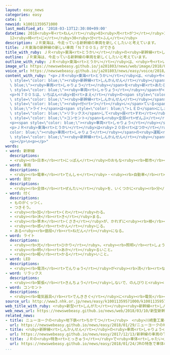 ```yaml
---
layout: easy_news
categories: easy
cate: 1
newsid: k10011359571000
last_modified_at: '2018-03-13T12:30:00+09:00'
datetime: 2018<ruby>年<rt>ねん</rt></ruby>03<ruby>月<rt>がつ</rt></ruby>13<ruby>日<rt>にち</rt></ruby>
  12<ruby>時<rt>じ</rt></ruby>30<ruby>分<rt>ふん</rt></ruby>
description: ＪＲ東海は、今走っている新幹線の車両を新しくしたいと考えています。
title: ＪＲ東海の新幹線の新しい車両「Ｎ７００Ｓ」ができる
title_with_ruby: ＪＲ<ruby>東海<rt>とうかい</rt></ruby>の<ruby>新幹線<rt>しんかんせん</rt></ruby>の<ruby>新<rt>あたら</rt></ruby>しい<ruby>車両<rt>しゃりょう</rt></ruby>「Ｎ７００Ｓ」ができる
outline: ＪＲ東海は、今走っている新幹線の車両を新しくしたいと考えています。
outline_with_ruby: ＪＲ<ruby>東海<rt>とうかい</rt></ruby>は、<ruby>今<rt>いま</rt></ruby><ruby>走<rt>はし</rt></ruby>っている<ruby>新幹線<rt>しんかんせん</rt></ruby>の<ruby>車両<rt>しゃりょう</rt></ruby>を<ruby>新<rt>あたら</rt></ruby>しくしたいと<ruby>考<rt>かんが</rt></ruby>えています。
image_url: https://newswebeasy.github.io/ja201803/news/web/image/2018/03/10/K10011359571_1803101937_1803101940_01_03.jpg
voice_url: https://newswebeasy.github.io/ja201803/news/easy/voice/2018/03/13/k10011359571000.mp3
content_with_ruby: "<p>ＪＲ<ruby>東海<rt>とうかい</rt></ruby>は、<ruby>今<rt>いま</rt></ruby><ruby>走<rt>はし</rt></ruby>っている<span\
  \ style=\"color: blue;\"><ruby>新幹線<rt>しんかんせん</rt></ruby></span>の<span style=\"color:\
  \ blue;\"><ruby>車両<rt>しゃりょう</rt></ruby></span>を<ruby>新<rt>あたら</rt></ruby>しくしたいと<ruby>考<rt>かんが</rt></ruby>えています。２０２０<ruby>年<rt>ねん</rt></ruby>ごろから<ruby>使<rt>つか</rt></ruby>う<ruby>予定<rt>よてい</rt></ruby>の「Ｎ７００Ｓ」という<ruby>新<rt>あたら</rt></ruby>しい<span\
  \ style=\"color: blue;\"><ruby>車両<rt>しゃりょう</rt></ruby></span>が<ruby>静岡県<rt>しずおかけん</rt></ruby>にある<ruby>工場<rt>こうじょう</rt></ruby>でできました。</p>\n\
  <p>Ｎ７００Ｓは、いちばん<ruby>前<rt>まえ</rt></ruby>の<span style=\"color: blue;\"><ruby>部分<rt>ぶぶん</rt></ruby></span>の<ruby>形<rt>かたち</rt></ruby>を<ruby>今<rt>いま</rt></ruby>の<span\
  \ style=\"color: blue;\"><ruby>新幹線<rt>しんかんせん</rt></ruby></span>と<ruby>少<rt>すこ</rt></ruby>し<ruby>変<rt>か</rt></ruby>えて、<ruby>速<rt>はや</rt></ruby>く<ruby>進<rt>すす</rt></ruby>みやすくしました。<ruby>前<rt>まえ</rt></ruby>に<span\
  \ style=\"color: blue;\"><ruby>付<rt>つ</rt></ruby>い</span>ている<span style=\"color:\
  \ blue;\">ライト</span>は<span style=\"color: blue;\">ＬＥＤ</span>にしました。いすは<ruby>今<rt>いま</rt></ruby>より<span\
  \ style=\"color: blue;\">リラックス</span>して<ruby>座<rt>すわ</rt></ruby>ることができるようにしました。<span\
  \ style=\"color: blue;\">コンセント</span>も<ruby>全部<rt>ぜんぶ</rt></ruby>の<ruby>席<rt>せき</rt></ruby>にあります。</p>\n\
  <p><span style=\"color: blue;\"><ruby>車両<rt>しゃりょう</rt></ruby></span>を<ruby>軽<rt>かる</rt></ruby>くしたため、<ruby>走<rt>はし</rt></ruby>るときに<ruby>使<rt>つか</rt></ruby>う<ruby>電気<rt>でんき</rt></ruby>は<ruby>今<rt>いま</rt></ruby>より７％ぐらい<ruby>少<rt>すく</rt></ruby>なくなります。</p>\n\
  <p>ＪＲ<ruby>東海<rt>とうかい</rt></ruby>は<ruby>２０日<rt>はつか</rt></ruby>からこの<span style=\"\
  color: blue;\"><ruby>車両<rt>しゃりょう</rt></ruby></span>の<ruby>運転<rt>うんてん</rt></ruby>のテストをします。ＪＲ<ruby>東海<rt>とうかい</rt></ruby>は「<ruby>安全<rt>あんぜん</rt></ruby>なだけではなくて、<ruby>気持<rt>きも</rt></ruby>ちよく<ruby>乗<rt>の</rt></ruby>ることができるすばらしい<span\
  \ style=\"color: blue;\"><ruby>新幹線<rt>しんかんせん</rt></ruby></span>です」と<ruby>話<rt>はな</rt></ruby>していました。</p>\n\
  <p></p>\n<p></p>"
words:
- word: 新幹線
  descriptions:
  - <ruby><rb>日本</rb><rt>にっぽん</rt></ruby>のおもな<ruby><rb>都市</rb><rt>とし</rt></ruby>を<ruby><rb>結</rb><rt>むす</rt></ruby>んで、<ruby><rb>速</rb><rt>はや</rt></ruby>く<ruby><rb>人</rb><rt>ひと</rt></ruby>を<ruby><rb>運</rb><rt>はこ</rt></ruby>ぶための<ruby><rb>高速鉄道</rb><rt>こうそくてつどう</rt></ruby>。<ruby><rb>東海道新幹線</rb><rt>とうかいどうしんかんせん</rt></ruby>、<ruby><rb>山陽新幹線</rb><rt>さんようしんかんせん</rt></ruby>、<ruby><rb>上越新幹線</rb><rt>じょうえつしんかんせん</rt></ruby>、<ruby><rb>長野新幹線</rb><rt>ながのしんかんせん</rt></ruby>、<ruby><rb>東北新幹線</rb><rt>とうほくしんかんせん</rt></ruby>、<ruby><rb>山形新幹線</rb><rt>やまがたしんかんせん</rt></ruby>、<ruby><rb>秋田新幹線</rb><rt>あきたしんかんせん</rt></ruby>、<ruby><rb>九州新幹線</rb><rt>きゅうしゅうしんかんせん</rt></ruby>がある。
- word: 車両
  descriptions:
  - <ruby><rb>電車</rb><rt>でんしゃ</rt></ruby>・<ruby><rb>自動車</rb><rt>じどうしゃ</rt></ruby>などのこと。また、その<ruby><rb>一台</rb><rt>いちだい</rt></ruby><ruby><rb>一台</rb><rt>いちだい</rt></ruby>。
- word: 部分
  descriptions:
  - <ruby><rb>全体</rb><rt>ぜんたい</rt></ruby>を、いくつかに<ruby><rb>分</rb><rt>わ</rt></ruby>けたものの<ruby><rb>一</rb><rt>ひと</rt></ruby>つ。
- word: 付く
  descriptions:
  - ものがくっつく。
  - つきそう。
  - <ruby><rb>加</rb><rt>くわ</rt></ruby>わる。
  - <ruby><rb>決</rb><rt>き</rt></ruby>まる。
  - <ruby><rb>草木</rb><rt>くさき</rt></ruby>が、かれずに<ruby><rb>根</rb><rt>ね</rt></ruby>をおろす。
  - <ruby><rb>感</rb><rt>かん</rt></ruby>じる。
  - ある<ruby><rb>値段</rb><rt>ねだん</rt></ruby>になる。
- word: ライト
  descriptions:
  - <ruby><rb>光</rb><rt>ひかり</rt></ruby>。<ruby><rb>照明</rb><rt>しょうめい</rt></ruby>。
  - <ruby><rb>明</rb><rt>あか</rt></ruby>るいこと。
  - <ruby><rb>軽</rb><rt>かる</rt></ruby>いこと。
- word: LED
  descriptions:
  - <ruby><rb>電流</rb><rt>でんりゅう</rt></ruby>が<ruby><rb>流</rb><rt>なが</rt></ruby>れると、<ruby><rb>熱</rb><rt>ねつ</rt></ruby>を<ruby><rb>出</rb><rt>だ</rt></ruby>さずに<ruby><rb>光</rb><rt>ひかり</rt></ruby>を<ruby><rb>出</rb><rt>だ</rt></ruby>す<ruby><rb>物質</rb><rt>ぶっしつ</rt></ruby>。<ruby><rb>電力消費</rb><rt>でんりょくしょうひ</rt></ruby>が<ruby><rb>少</rb><rt>すく</rt></ruby>なく、<ruby><rb>寿命</rb><rt>じゅみょう</rt></ruby>が<ruby><rb>長</rb><rt>なが</rt></ruby>いため、<ruby><rb>白熱電球</rb><rt>はくねつでんきゅう</rt></ruby>や<ruby><rb>蛍光灯</rb><rt>けいこうとう</rt></ruby>にかわる<ruby><rb>光源</rb><rt>こうげん</rt></ruby>として<ruby><rb>使</rb><rt>つか</rt></ruby>われる。
- word: リラックス
  descriptions:
  - <ruby><rb>緊張</rb><rt>きんちょう</rt></ruby>しないで、のんびりと<ruby><rb>楽</rb><rt>らく</rt></ruby>にすること。
- word: コンセント
  descriptions:
  - <ruby><rb>電気器具</rb><rt>でんききぐ</rt></ruby>に<ruby><rb>電気</rb><rt>でんき</rt></ruby>を<ruby><rb>引</rb><rt>ひ</rt></ruby>くために、かべや<ruby><rb>柱</rb><rt>はしら</rt></ruby>に<ruby><rb>取</rb><rt>と</rt></ruby>りつけた、さしこみ<ruby><rb>口</rb><rt>ぐち</rt></ruby>。
source_url: http://www3.nhk.or.jp/news/easy/k10011359571000/k10011359571000.html
web_title_with_ruby: <ruby>新型<rt>しんがた</rt></ruby><ruby>新幹線<rt>しんかんせん</rt></ruby><ruby>車両<rt>しゃりょう</rt></ruby>「Ｎ700Ｓ」<ruby>公開<rt>こうかい</rt></ruby>
web_news_url: https://newswebeasy.github.io/news/web/2018/03/10/新型新幹線車両N700S公開
related_news:
- title: ニューヨークの<ruby>地下鉄<rt>ちかてつ</rt></ruby>　<ruby>川崎重工業<rt>かわさきじゅうこうぎょう</rt></ruby>に１６００<ruby>両<rt>りょう</rt></ruby>の<ruby>注文<rt>ちゅうもん</rt></ruby>
  url: https://newswebeasy.github.io/news/easy/2018/01/29/ニューヨークの地下鉄-川崎重工業に1600両の注文
- title: <ruby>新幹線<rt>しんかんせん</rt></ruby>の<ruby>車両<rt>しゃりょう</rt></ruby>の<ruby>下<rt>した</rt></ruby>にひびが<ruby>見<rt>み</rt></ruby>つかる
  url: https://newswebeasy.github.io/news/easy/2017/12/13/新幹線の車両の下にひびが見つかる
- title: ＪＲの<ruby>特急<rt>とっきゅう</rt></ruby>で<ruby>車体<rt>しゃたい</rt></ruby>の<ruby>下<rt>した</rt></ruby>にある<ruby>部品<rt>ぶひん</rt></ruby>に２０ｃｍのひびが<ruby>見<rt>み</rt></ruby>つかる
  url: https://newswebeasy.github.io/news/easy/2018/01/24/JRの特急で車体の下にある部品に20cmのひびが見つかる
...
```

